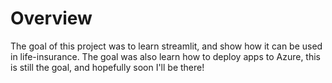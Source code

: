 # Overview 

The goal of this project was to learn streamlit, and show how it can be used in life-insurance. The goal was also learn how to deploy apps to Azure, this is still the goal, and hopefully soon I'll be there! 

